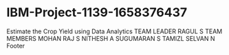 # IBM-Project-1139-1658376437
Estimate the Crop Yield using Data Analytics
TEAM LEADER
RAGUL S
TEAM MEMBERS
MOHAN RAJ S
NITHESH A
SUGUMARAN S
TAMIZL SELVAN N
Footer
